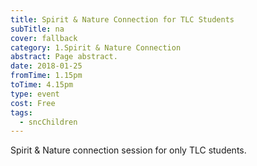 ```yaml
---
title: Spirit & Nature Connection for TLC Students
subTitle: na
cover: fallback
category: 1.Spirit & Nature Connection
abstract: Page abstract.
date: 2018-01-25
fromTime: 1.15pm
toTime: 4.15pm
type: event
cost: Free
tags:
  - sncChildren
---
```


Spirit & Nature connection session for only TLC students.

